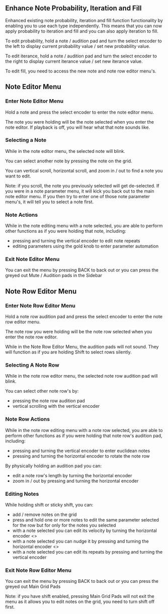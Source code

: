 ## Enhance Note Probability, Iteration and Fill

Enhanced existing note probability, iteration and fill function functionality by enabling you to use each type independently. This means that you can now apply probability to iteration and fill and you can also apply iteration to fill.

To edit probability, hold a note / audition pad and turn the select encoder to the left to display current probability value / set new probability value.

To edit iterance, hold a note / audition pad and turn the select encoder to the right to display current iterance value / set new iterance value.

To edit fill, you need to access the new note and note row editor menu's.

## Note Editor Menu

### Enter Note Editor Menu

Hold a note and press the select encoder to enter the note editor menu. 

The note you were holding will be the note selected when you enter the note editor. If playback is off, you will hear what that note sounds like.

### Selecting a Note

While in the note editor menu, the selected note will blink. 

You can select another note by pressing the note on the grid. 

You can vertical scroll, horizontal scroll, and zoom in / out to find a note you want to edit.

Note: if you scroll, the note you previously selected will get de-selected. If you were in a note parameter menu, it will kick you back out to the main note editor menu. If you then try to enter one of those note parameter menu's, it will tell you to select a note first.

### Note Actions

While in the note editing menu with a note selected, you are able to perform other functions as if you were holding that note, including:

- pressing and turning the vertical encoder to edit note repeats
- editing parameters using the gold knob to enter parameter automation

### Exit Note Editor Menu

You can exit the menu by pressing BACK to back out or you can press the greyed out Mute / Audition pads in the Sidebar

## Note Row Editor Menu

### Enter Note Row Editor Menu

Hold a note row audition pad and press the select encoder to enter the note row editor menu. 

The note row you were holding will be the note row selected when you enter the note row editor.

While in the Note Row Editor Menu, the audition pads will not sound. They will function as if you are holding Shift to select rows silently.

### Selecting A Note Row

While in the note row editor menu, the selected note row audition pad will blink. 

You can select other note row's by:
- pressing the note row audition pad
- vertical scrolling with the vertical encoder

### Note Row Actions

While in the note row editing menu with a note row selected, you are able to perform other functions as if you were holding that note row's audition pad, including:

- pressing and turning the vertical encoder to enter euclidean notes
- pressing and turning the horizontal encoder to rotate the note row

By physically holding an audition pad you can:

- edit a note row's length by turning the horizontal encoder
- zoom in / out by pressing and turning the horizontal encoder

### Editing Notes

While holding shift or sticky shift, you can:
- add / remove notes on the grid
- press and hold one or more notes to edit the same parameter selected for the row but for only for the notes you selected
- with a note selected you can edit its velocity by turning the horizontal encoder <>
- with a note selected you can nudge it by pressing and turning the horizontal encoder <>
- with a note selected you can edit its repeats by pressing and turning the vertical encoder

### Exit Note Row Editor Menu

You can exit the menu by pressing BACK to back out or you can press the greyed out Main Grid Pads

Note: if you have shift enabled, pressing Main Grid Pads will not exit the menu as it allows you to edit notes on the grid, you need to turn shift off first.
